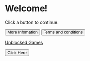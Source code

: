 <html>
<body>
<h1>Welcome!</h1>
<p>Click a button to continue.</p>
</body>
</html>

<html>
<body>

<button type="button" onclick="alert('There is no infomation at the moment')">More Infomation</button>
<button type="button" onclick="alert('There is no infomation at the moment')">Terms and conditions</button>
 
<a href="mas0ng.github.io/unblockedgames" class="button">Unblocked Games</a>

</body>
<html>
  

  </head>
  <body>
    <button onclick="https://google.com">
      Click Here
    </button>
  </body>
</html>

